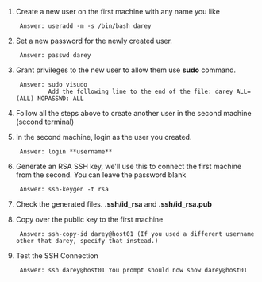 1. Create a new user on the first machine with any name you like
  
        Answer: useradd -m -s /bin/bash darey
  
2. Set a new password for the newly created user.
  
        Answer: passwd darey

3. Grant privileges to the new user to allow them use **sudo** command.

        Answer: sudo visudo
                Add the following line to the end of the file: darey ALL=(ALL) NOPASSWD: ALL

4. Follow all the steps above to create another user in the second machine (second terminal)

5. In the second machine, login as the user you created.

        Answer: login **username**

6. Generate an RSA SSH key, we'll use this to connect the first machine from the second. You can leave the password blank

        Answer: ssh-keygen -t rsa

7. Check the generated files. **.ssh/id_rsa** and **.ssh/id_rsa.pub**

7. Copy over the public key to the first machine

        Answer: ssh-copy-id darey@host01 (If you used a different username other that darey, specify that instead.)

8. Test the SSH Connection

        Answer: ssh darey@host01 You prompt should now show darey@host01
